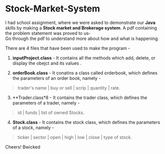 # Stock-Market-System

I had school assignment, where we were asked to demonstrate our **Java** skills by making a **Stock market and Brokerage system**.
A pdf containing the problem statement was proved to us- <br>
Go through the pdf to understand more about how and what is happening.

There are 4 files that have been used to make the program -

1. **inputProject.class** - It contains all the methods which add, delete, or display the obejct and its values .


2. **orderBook.class** - It conatins a class called orderbook, which defines the parameters of an order book, namely -  
  > trader's name | buy or sell | scrip | quantity | rate.
  
  
3. **Trader.class*8 - It contains the trader class, which defines the parameters of a trader, namely -
  > id | funds | list of owned Stocks.
  
  
4. **Stock.class** - It contains the stock class, which defines the parameters of a stock, namely - 
  > ticker | sector | open | high | low | close | type of stock.


Cheers!
Bwicked
